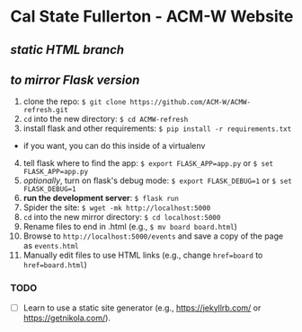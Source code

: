 # Cal State Fullerton - ACM-W Website
## *static HTML branch*

## *to mirror Flask version*
1. clone the repo: `$ git clone https://github.com/ACM-W/ACMW-refresh.git`
2. `cd` into the new directory: `$ cd ACMW-refresh`
3. install flask and other requirements: `$ pip install -r requirements.txt`
  - if you want, you can do this inside of a virtualenv
4. tell flask where to find the app: `$ export FLASK_APP=app.py` or `$ set FLASK_APP=app.py`
5. *optionally*, turn on flask's debug mode: `$ export FLASK_DEBUG=1` or `$ set FLASK_DEBUG=1`
6. **run the development server**: `$ flask run`
7. Spider the site: `$ wget -mk http://localhost:5000`
8. `cd` into the new mirror directory: `$ cd localhost:5000`
9. Rename files to end in .html (e.g., `$ mv board board.html`)
10. Browse to `http://localhost:5000/events` and save a copy of the page as `events.html`
11. Manually edit files to use HTML links (e.g., change `href=board` to `href=board.html`)

### TODO
 - [ ] Learn to use a static site generator
   (e.g., <https://jekyllrb.com/> or <https://getnikola.com/>).


